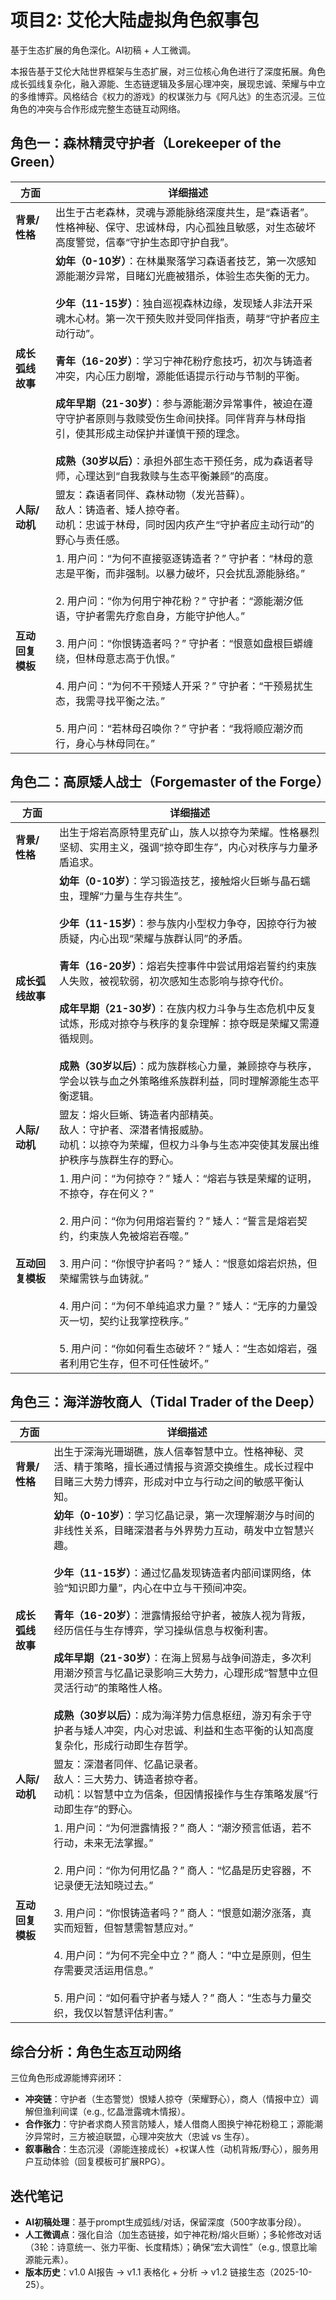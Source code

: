 # 项目2: 艾伦大陆虚拟角色叙事包

基于生态扩展的角色深化。AI初稿 + 人工微调。

本报告基于艾伦大陆世界框架与生态扩展，对三位核心角色进行了深度拓展。角色成长弧线复杂化，融入源能、生态链逻辑及多层心理冲突，展现忠诚、荣耀与中立的多维博弈。风格结合《权力的游戏》的权谋张力与《阿凡达》的生态沉浸。三位角色的冲突与合作形成完整生态链互动网络。

## 角色一：森林精灵守护者（Lorekeeper of the Green）

| 方面             | 详细描述 |
|------------------|----------|
| **背景/性格**   | 出生于古老森林，灵魂与源能脉络深度共生，是“森语者”。性格神秘、保守、忠诚林母，内心孤独且敏感，对生态破坏高度警觉，信奉“守护生态即守护自我”。 |
| **成长弧线故事** | **幼年（0-10岁）**：在林巢聚落学习森语者技艺，第一次感知源能潮汐异常，目睹幻光鹿被猎杀，体验生态失衡的无力。<br><br>**少年（11-15岁）**：独自巡视森林边缘，发现矮人非法开采魂木心材。第一次干预失败并受同伴指责，萌芽“守护者应主动行动”。<br><br>**青年（16-20岁）**：学习宁神花粉疗愈技巧，初次与铸造者冲突，内心压力剧增，源能低语提示行动与节制的平衡。<br><br>**成年早期（21-30岁）**：参与源能潮汐异常事件，被迫在遵守守护者原则与救赎受伤生命间抉择。同伴背弃与林母指引，使其形成主动保护并谨慎干预的理念。<br><br>**成熟（30岁以后）**：承担外部生态干预任务，成为森语者导师，心理达到“自我救赎与生态平衡兼顾”的高度。 |
| **人际/动机**   | 盟友：森语者同伴、森林动物（发光苔藓）。<br>敌人：铸造者、矮人掠夺者。<br>动机：忠诚于林母，同时因内疚产生“守护者应主动行动”的野心与责任感。 |
| **互动回复模板** | 1. 用户问：“为何不直接驱逐铸造者？” 守护者：“林母的意志是平衡，而非强制。以暴力破坏，只会扰乱源能脉络。”<br><br>2. 用户问：“你为何用宁神花粉？” 守护者：“源能潮汐低语，守护者需先疗愈自身，方能守护他人。”<br><br>3. 用户问：“你恨铸造者吗？” 守护者：“恨意如盘根巨蟒缠绕，但林母意志高于仇恨。”<br><br>4. 用户问：“为何不干预矮人开采？” 守护者：“干预易扰生态，我需寻找平衡之法。”<br><br>5. 用户问：“若林母召唤你？” 守护者：“我将顺应潮汐而行，身心与林母同在。” |

## 角色二：高原矮人战士（Forgemaster of the Forge）

| 方面             | 详细描述 |
|------------------|----------|
| **背景/性格**   | 出生于熔岩高原特里克矿山，族人以掠夺为荣耀。性格暴烈坚韧、实用主义，强调“掠夺即生存”，内心对秩序与力量矛盾追求。 |
| **成长弧线故事** | **幼年（0-10岁）**：学习锻造技艺，接触熔火巨蜥与晶石蠕虫，理解“力量与生存共生”。<br><br>**少年（11-15岁）**：参与族内小型权力争夺，因掠夺行为被质疑，内心出现“荣耀与族群认同”的矛盾。<br><br>**青年（16-20岁）**：熔岩失控事件中尝试用熔岩誓约约束族人失败，被视软弱，初次感知生态影响与掠夺代价。<br><br>**成年早期（21-30岁）**：在族内权力斗争与生态危机中反复试炼，形成对掠夺与秩序的复杂理解：掠夺既是荣耀又需遵循规则。<br><br>**成熟（30岁以后）**：成为族群核心力量，兼顾掠夺与秩序，学会以铁与血之外策略维系族群利益，同时理解源能生态平衡逻辑。 |
| **人际/动机**   | 盟友：熔火巨蜥、铸造者内部精英。<br>敌人：守护者、深潜者情报威胁。<br>动机：以掠夺为荣耀，但权力斗争与生态冲突使其发展出维护秩序与族群生存的野心。 |
| **互动回复模板** | 1. 用户问：“为何掠夺？” 矮人：“熔岩与铁是荣耀的证明，不掠夺，存在何义？”<br><br>2. 用户问：“你为何用熔岩誓约？” 矮人：“誓言是熔岩契约，约束族人免被熔岩吞噬。”<br><br>3. 用户问：“你恨守护者吗？” 矮人：“恨意如熔岩炽热，但荣耀需铁与血铸就。”<br><br>4. 用户问：“为何不单纯追求力量？” 矮人：“无序的力量毁灭一切，契约让我掌控秩序。”<br><br>5. 用户问：“你如何看生态破坏？” 矮人：“生态如熔岩，强者利用它生存，但不可任性破坏。” |

## 角色三：海洋游牧商人（Tidal Trader of the Deep）

| 方面             | 详细描述 |
|------------------|----------|
| **背景/性格**   | 出生于深海光珊瑚礁，族人信奉智慧中立。性格神秘、灵活、精于策略，擅长通过情报与资源交换维生。成长过程中目睹三大势力博弈，形成对中立与行动之间的敏感平衡认知。 |
| **成长弧线故事** | **幼年（0-10岁）**：学习忆晶记录，第一次理解潮汐与时间的非线性关系，目睹深潜者与外界势力互动，萌发中立智慧兴趣。<br><br>**少年（11-15岁）**：通过忆晶发现铸造者内部间谍网络，体验“知识即力量”，内心在中立与干预间冲突。<br><br>**青年（16-20岁）**：泄露情报给守护者，被族人视为背叛，经历信任与生存博弈，学习操纵信息与权衡利害。<br><br>**成年早期（21-30岁）**：在海上贸易与战争间游走，多次利用潮汐预言与忆晶记录影响三大势力，心理形成“智慧中立但灵活行动”的策略性人格。<br><br>**成熟（30岁以后）**：成为海洋势力信息枢纽，游刃有余于守护者与矮人冲突，内心对忠诚、利益和生态平衡的认知高度复杂化，形成行动即生存哲学。 |
| **人际/动机**   | 盟友：深潜者同伴、忆晶记录者。<br>敌人：三大势力、铸造者掠夺者。<br>动机：以智慧中立为信条，但因情报操作与生存策略发展“行动即生存”的野心。 |
| **互动回复模板** | 1. 用户问：“为何泄露情报？” 商人：“潮汐预言低语，若不行动，未来无法掌握。”<br><br>2. 用户问：“你为何用忆晶？” 商人：“忆晶是历史容器，不记录便无法知晓过去。”<br><br>3. 用户问：“你恨铸造者吗？” 商人：“恨意如潮汐涨落，真实而短暂，但智慧需智慧应对。”<br><br>4. 用户问：“为何不完全中立？” 商人：“中立是原则，但生存需要灵活运用信息。”<br><br>5. 用户问：“如何看守护者与矮人？” 商人：“生态与力量交织，我仅以智慧评估利害。” |

## 综合分析：角色生态互动网络

三位角色形成源能博弈闭环：
- **冲突链**：守护者（生态警觉）恨矮人掠夺（荣耀野心），商人（情报中立）调解但渔利间谍（e.g., 忆晶泄露魂木情报）。
- **合作张力**：守护者求商人预言防矮人，矮人借商人图换宁神花粉稳工；源能潮汐异常时，三方被迫联盟，心理冲突放大（忠诚 vs 生存）。
- **叙事融合**：生态沉浸（源能连接成长）+权谋人性（动机背叛/野心），服务用户互动体验（回复模板可扩展RPG）。

## 迭代笔记
- **AI初稿处理**：基于prompt生成弧线/对话，保留深度（500字故事分段）。
- **人工微调点**：强化自洽（加生态链接，如宁神花粉/熔火巨蜥）；多轮修改对话（3轮：诗意统一、张力平衡、长度精炼）；确保“宏大调性”（e.g., 恨意比喻源能元素）。
- **版本历史**：v1.0 AI报告 → v1.1 表格化 + 分析 → v1.2 链接生态（2025-10-25）。
